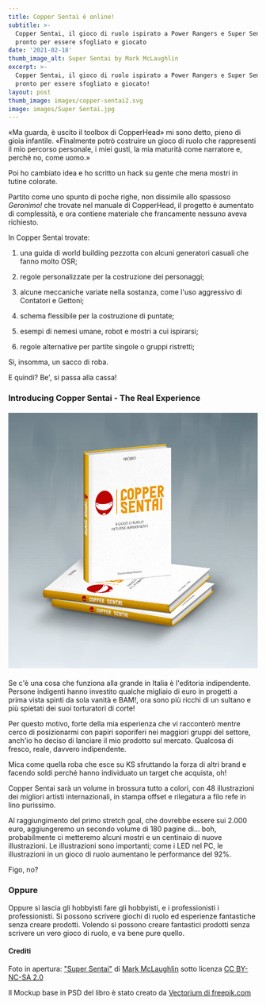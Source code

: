 ```yaml
---
title: Copper Sentai è online!
subtitle: >-
  Copper Sentai, il gioco di ruolo ispirato a Power Rangers e Super Sentai, è
  pronto per essere sfogliato e giocato
date: '2021-02-18'
thumb_image_alt: Super Sentai by Mark McLaughlin
excerpt: >-
  Copper Sentai, il gioco di ruolo ispirato a Power Rangers e Super Sentai, è
  pronto per essere sfogliato e giocato!
layout: post
thumb_image: images/copper-sentai2.svg
image: images/Super Sentai.jpg
---
```

«Ma guarda, è uscito il toolbox di CopperHead» mi sono detto, pieno di gioia infantile. «Finalmente potrò costruire un gioco di ruolo che rappresenti il mio percorso personale, i miei gusti, la mia maturità come narratore e, perché no, come uomo.» 

Poi ho cambiato idea e ho scritto un hack su gente che mena mostri in tutine colorate.

Partito come uno spunto di poche righe, non dissimile allo spassoso *Geronimo!* che trovate nel manuale di CopperHead, il progetto è aumentato di complessità, e ora contiene materiale che francamente nessuno aveva richiesto.

In Copper Sentai trovate:

1.  una guida di world building pezzotta con alcuni generatori casuali che fanno molto OSR;

2.  regole personalizzate per la costruzione dei personaggi;

3.  alcune meccaniche variate nella sostanza, come l'uso aggressivo di Contatori e Gettoni;

4.  schema flessibile per la costruzione di puntate;

5.  esempi di nemesi umane, robot e mostri a cui ispirarsi;

6.  regole alternative per partite singole o gruppi ristretti;

Sì, insomma, un sacco di roba.

E quindi? Be', si passa alla cassa!

### &#xA;**Introducing Copper Sentai - The Real Experience**

#### ![](https://raw.githubusercontent.com/NiobioDato/fierce-rabbit/master/public/images/copper-sentai-book.jpg)

Se c'è una cosa che funziona alla grande in Italia è l'editoria indipendente. Persone indigenti hanno investito qualche migliaio di euro in progetti a prima vista spinti da sola vanità e BAM!, ora sono più ricchi di un sultano e più spietati dei suoi torturatori di corte!

Per questo motivo, forte della mia esperienza che vi racconterò mentre cerco di posizionarmi con papiri soporiferi nei maggiori gruppi del settore, anch'io ho deciso di lanciare il mio prodotto sul mercato. Qualcosa di fresco, reale, davvero indipendente.

Mica come quella roba che esce su KS sfruttando la forza di altri brand e facendo soldi perché hanno individuato un target che acquista, oh!

Copper Sentai sarà un volume in brossura tutto a colori, con 48 illustrazioni dei migliori artisti internazionali, in stampa offset e rilegatura a filo refe in lino purissimo.

Al raggiungimento del primo stretch goal, che dovrebbe essere sui 2.000 euro, aggiungeremo un secondo volume di 180 pagine di... boh, probabilmente ci metteremo alcuni mostri e un centinaio di nuove illustrazioni. Le illustrazioni sono importanti; come i LED nel PC, le illustrazioni in un gioco di ruolo aumentano le performance del 92%.

Figo, no?

### Oppure

Oppure si lascia gli hobbyisti fare gli hobbyisti, e i professionisti i professionisti. Si possono scrivere giochi di ruolo ed esperienze fantastiche senza creare prodotti. Volendo si possono creare fantastici prodotti senza scrivere un vero gioco di ruolo, e va bene pure quello.


#### Crediti

Foto in apertura: ["Super Sentai"](https://www.flickr.com/photos/51035737977@N01/10884793153) di [Mark McLaughlin](https://www.flickr.com/photos/51035737977@N01) sotto licenza [CC BY-NC-SA 2.0](https://creativecommons.org/licenses/by-nc-sa/2.0/?ref=ccsearch\&atype=rich)

Il Mockup base in PSD del libro è stato creato da <a href='https://www.freepik.com/psd/mockup'> Vectorium di freepik.com</a>

